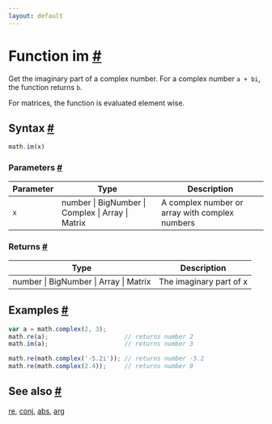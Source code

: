 ```yaml
---
layout: default
---
```


<!-- Note: This file is automatically generated from source code comments. Changes made in this file will be overridden. -->

<h1 id="function-im">Function im <a href="#function-im" title="Permalink">#</a></h1>

Get the imaginary part of a complex number.
For a complex number `a + bi`, the function returns `b`.

For matrices, the function is evaluated element wise.


<h2 id="syntax">Syntax <a href="#syntax" title="Permalink">#</a></h2>

```js
math.im(x)
```

<h3 id="parameters">Parameters <a href="#parameters" title="Permalink">#</a></h3>

Parameter | Type | Description
--------- | ---- | -----------
`x` | number &#124; BigNumber &#124; Complex &#124; Array &#124; Matrix |  A complex number or array with complex numbers

<h3 id="returns">Returns <a href="#returns" title="Permalink">#</a></h3>

Type | Description
---- | -----------
number &#124; BigNumber &#124; Array &#124; Matrix | The imaginary part of x


<h2 id="examples">Examples <a href="#examples" title="Permalink">#</a></h2>

```js
var a = math.complex(2, 3);
math.re(a);                     // returns number 2
math.im(a);                     // returns number 3

math.re(math.complex('-5.2i')); // returns number -5.2
math.re(math.complex(2.4));     // returns number 0
```


<h2 id="see-also">See also <a href="#see-also" title="Permalink">#</a></h2>

[re](re.html),
[conj](conj.html),
[abs](abs.html),
[arg](arg.html)
